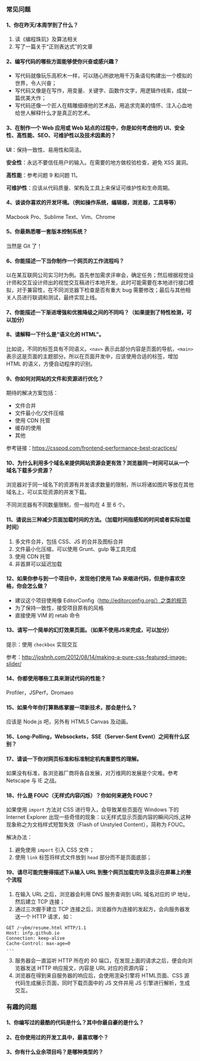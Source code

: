 
### 常见问题

#### 1、你在昨天/本周学到了什么？

1. 读《编程珠玑》及算法相关
2. 写了一篇关于“正则表达式”的文章

#### 2、编写代码的哪些方面能够使你兴奋或感兴趣？

* 写代码就像玩乐高积木一样，可以随心所欲地用千万条语句构建出一个模拟的世界，令人兴奋；
* 写代码又像是在写作，用变量、关键字、函数作文字，用逻辑作线索，成就一篇优美大作；
* 写代码还像一个匠人在精雕细琢他的艺术品，用追求完美的情怀、注入心血地给世人解释什么才是真正的艺术。

#### 3、在制作一个 Web 应用或 Web 站点的过程中，你是如何考虑他的 UI、安全性、高性能、SEO、可维护性以及技术因素的？

**UI**：保持一致性、易用性和简洁。

**安全性**：永远不要信任用户的输入。在需要的地方做校验检查，避免 XSS 漏洞。

**高性能**：参考问题 9 和问题 11。

**可维护性**：应该从代码质量、架构及工具上来保证可维护性和生命周期。

#### 4、谈谈你喜欢的开发环境。（例如操作系统，编辑器，浏览器，工具等等）

Macbook Pro、Sublime Text、Vim、Chrome

#### 5、你最熟悉哪一套版本控制系统？

当然是 Git 了！

#### 6、你能描述一下当你制作一个网页的工作流程吗？

以在某互联网公司实习时为例。首先参加需求评审会，确定任务；然后根据视觉设计师和交互设计师出的视觉交互稿进行本地开发，此时可能需要在本地进行接口模拟，对于兼容性，在不同浏览器下检查是否有重大 bug 需要修改；最后与其他相关人员进行联调和测试，最终实现上线。

#### 7、你能描述一下渐进增强和优雅降级之间的不同吗？（如果提到了特性检测，可以加分）

#### 8、请解释一下什么是“语义化的 HTML”。

比如说，不同的标签具有不同语义。`<nav>` 表示此部分内容是页面的导航，`<main>` 表示这是页面的主题部分。所以在页面开发中，应该使用合适的标签，增加 HTML 的语义，方便自动程序的识别。

#### 9、你如何对网站的文件和资源进行优化？

期待的解决方案包括：

* 文件合并
* 文件最小化/文件压缩
* 使用 CDN 托管
* 缓存的使用
* 其他

参考链接：https://csspod.com/frontend-performance-best-practices/

#### 10、为什么利用多个域名来提供网站资源会更有效？浏览器同一时间可以从一个域名下载多少资源？

浏览器对于同一域名下的资源有并发请求数量的限制，所以将诸如图片等放在其他域名上，可以实现资源的并发下载。

不同浏览器有不同数量限制，但一般均在 4 至 6 个。

#### 11、请说出三种减少页面加载时间的方法。（加载时间指感知的时间或者实际加载时间）

1. 多文件合并，包括 CSS、JS 的合并及图标合并
2. 文件最小化压缩，可以使用 Grunt、gulp 等工具完成
3. 使用 CDN 托管
4. 非首屏可以延迟加载

#### 12、如果你参与到一个项目中，发现他们使用 Tab 来缩进代码，但是你喜欢空格，你会怎么做？

* 建议这个项目使用像 EditorConfig（http://editorconfig.org/）之类的规范
* 为了保持一致性，接受项目原有的风格
* 直接使用 VIM 的 retab 命令

#### 13、请写一个简单的幻灯效果页面。（如果不使用JS来完成，可以加分）

提示：使用 `checkbox` 实现交互

参考：http://joshnh.com/2012/08/14/making-a-pure-css-featured-image-slider/

#### 14、你都使用哪些工具来测试代码的性能？

Profiler，JSPerf，Dromaeo

#### 15、如果今年你打算熟练掌握一项新技术，那会是什么？

应该是 Node.js 吧，另外有 HTML5 Canvas 及动画。 

#### 16、Long-Polling，Websockets，SSE（Server-Sent Event）之间有什么区别？

#### 17、请谈一下你对网页标准和标准制定机构重要性的理解。

如果没有标准，各浏览器厂商将各自发展，对万维网的发展是个灾难。参考 Netscape 与 IE 之战。

#### 18、什么是 FOUC（无样式内容闪烁）？你如何来避免 FOUC？

如果使用 `import` 方法对 CSS 进行导入，会导致某些页面在 Windows 下的 Internet Explorer 出现一些奇怪的现象：以无样式显示页面内容的瞬间闪烁,这种现象称之为文档样式短暂失效（Flash of Unstyled Content），简称为 FOUC。

解决办法：

1. 避免使用 `import` 引入 CSS 文件；
2. 使用 `link` 标签将样式文件放到 `head` 部分而不是页面底部；

#### 19、请尽可能完整得描述下从输入 URL 到整个网页加载完毕及显示在屏幕上的整个流程

1. 在输入 URL 之后，浏览器会利用 DNS 服务查询到 URL 域名对应的 IP 地址，然后建立 TCP 连接；
2. 通过三次握手建立 TCP 连接之后，浏览器作为连接的发起方，会向服务器发送一个 HTTP 请求，如：

```
GET /~ybm/resume.html HTTP/1.1
Host: infp.github.io
Connection: keep-alive
Cache-Control: max-age=0
...
```

3. 服务器会一直监听 HTTP 所在的 80 端口，在发现上面的请求之后，便会向浏览器发送 HTTP 响应报文，内容是 URL 对应的资源内容；
4. 浏览器在得到来自服务器的响应后，会使用渲染引擎将 HTML页面、CSS 源代码生成展示页面，同时下载页面中的 JS 文件并用 JS 引擎进行解析，生成交互。


### 有趣的问题

#### 1、你编写过的最酷的代码是什么？其中你最自豪的是什么？

#### 2、在你使用过的开发工具中，最喜欢哪个？

#### 3、你有什么业余项目吗？是哪种类型的？
